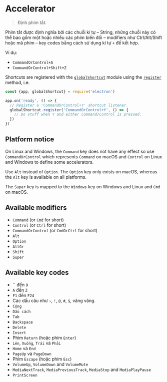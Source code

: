 # Accelerator

> Định phím tắt.

Phím tắt được định nghĩa bởi các chuỗi kí tự – String, những chuỗi này có thể bao gồm một hoặc nhiều các phím biến đổi – modifiers như Ctrl/Alt/Shift hoặc mã phím – key codes bằng cách sử dụng kí tự `+` để kết hợp.

Ví dụ:

* `CommandOrControl+A`
* `CommandOrControl+Shift+Z`

Shortcuts are registered with the [`globalShortcut`](global-shortcut.md) module using the [`register`](global-shortcut.md#globalshortcutregisteraccelerator-callback) method, i.e.

```javascript
const {app, globalShortcut} = require('electron')

app.on('ready', () => {
  // Register a 'CommandOrControl+Y' shortcut listener.
  globalShortcut.register('CommandOrControl+Y', () => {
    // Do stuff when Y and either Command/Control is pressed.
  })
})
```

## Platform notice

On Linux and Windows, the `Command` key does not have any effect so use `CommandOrControl` which represents `Command` on macOS and `Control` on Linux and Windows to define some accelerators.

Use `Alt` instead of `Option`. The `Option` key only exists on macOS, whereas the `Alt` key is available on all platforms.

The `Super` key is mapped to the `Windows` key on Windows and Linux and `Cmd` on macOS.

## Available modifiers

* `Command` (or `Cmd` for short)
* `Control` (or `Ctrl` for short)
* `CommandOrControl` (or `CmdOrCtrl` for short)
* `Alt`
* `Option`
* `AltGr`
* `Shift`
* `Super`

## Available key codes

* `` đến `9`
* `A` đến `Z`
* `F1` đến `F24`
* Các dấu câu như `~`, `!`, `@`, `#`, `$`, vâng vâng.
* `Cộng`
* `Dấu cách`
* `Tab`
* `Backspace`
* `Delete`
* `Insert`
* Phím `Return` (hoặc phím `Enter`)
* `Lên`, `Xuống`, `Trái` và `Phải`
* `Home` và `End`
* `PageUp` và `PageDown`
* Phím `Escape` (hoặc phím `Esc`)
* `VolumeUp`, `VolumeDown` and `VolumeMute`
* `MediaNextTrack`, `MediaPreviousTrack`, `MediaStop` and `MediaPlayPause`
* `PrintScreen`